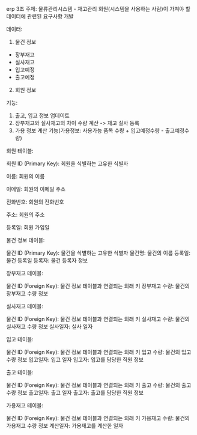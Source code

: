 erp 3조
주제: 물류관리시스템 - 재고관리
회원(시스템을 사용하는 사람)이 가져야 할 데이터에 관련된 요구사항 개발


데이터:    
1) 물건 정보    
- 장부재고
- 실사재고
- 입고예정
- 출고예정

2) 회원 정보



기능:  
1) 출고, 입고 정보 업데이트
2) 장부재고와 실사재고의 차이 수량 계산 -> 재고 실사 등록
3) 가용 정보 계산 기능(가용정보: 사용가능 품목 수량 + 입고예정수량 - 출고예정수량)



회원 테이블:

회원 ID (Primary Key): 회원을 식별하는 고유한 식별자

이름: 회원의 이름

이메일: 회원의 이메일 주소

전화번호: 회원의 전화번호

주소: 회원의 주소

등록일: 회원 가입일



물건 정보 테이블:

물건 ID (Primary Key): 물건을 식별하는 고유한 식별자
물건명: 물건의 이름
등록일: 물건 등록일
등록자: 물건 등록자 정보


장부재고 테이블:

물건 ID (Foreign Key): 물건 정보 테이블과 연결되는 외래 키
장부재고 수량: 물건의 장부재고 수량 정보


실사재고 테이블:

물건 ID (Foreign Key): 물건 정보 테이블과 연결되는 외래 키
실사재고 수량: 물건의 실사재고 수량 정보
실사일자: 실사 일자


입고 테이블:

물건 ID (Foreign Key): 물건 정보 테이블과 연결되는 외래 키
입고 수량: 물건의 입고 수량 정보
입고일자: 입고 일자
입고자: 입고를 담당한 직원 정보


출고 테이블:

물건 ID (Foreign Key): 물건 정보 테이블과 연결되는 외래 키
출고 수량: 물건의 출고 수량 정보
출고일자: 출고 일자
출고자: 출고를 담당한 직원 정보


가용재고 테이블:

물건 ID (Foreign Key): 물건 정보 테이블과 연결되는 외래 키
가용재고 수량: 물건의 가용재고 수량 정보
계산일자: 가용재고를 계산한 일자
